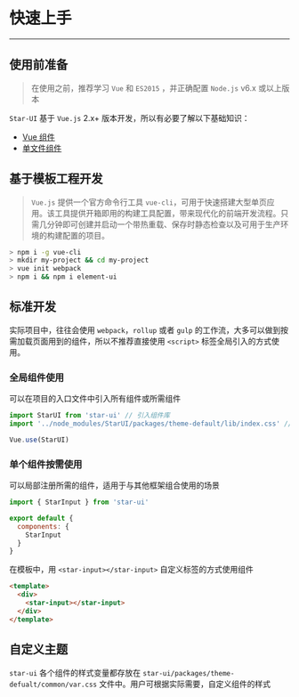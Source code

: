 
# 快速上手

----

## 使用前准备

> 在使用之前，推荐学习 `Vue` 和 `ES2015` ，并正确配置 `Node.js` v6.x 或以上版本

`Star-UI` 基于 `Vue.js` 2.x+ 版本开发，所以有必要了解以下基础知识：
- [Vue 组件](https://cn.vuejs.org/v2/guide/components.html)
- [单文件组件](https://cn.vuejs.org/v2/guide/single-file-components.html)

## 基于模板工程开发

> `Vue.js` 提供一个官方命令行工具 `vue-cli`，可用于快速搭建大型单页应用。该工具提供开箱即用的构建工具配置，带来现代化的前端开发流程。只需几分钟即可创建并启动一个带热重载、保存时静态检查以及可用于生产环境的构建配置的项目。

```bash
> npm i -g vue-cli
> mkdir my-project && cd my-project
> vue init webpack
> npm i && npm i element-ui
```

## 标准开发

实际项目中，往往会使用 `webpack`，`rollup` 或者 `gulp` 的工作流，大多可以做到按需加载页面用到的组件，所以不推荐直接使用 `<script>` 标签全局引入的方式使用。

### 全局组件使用

可以在项目的入口文件中引入所有组件或所需组件

```js
import StarUI from 'star-ui' // 引入组件库
import '../node_modules/StarUI/packages/theme-default/lib/index.css' // 引入样式库

Vue.use(StarUI)
```

### 单个组件按需使用

可以局部注册所需的组件，适用于与其他框架组合使用的场景

```js
import { StarInput } from 'star-ui'

export default {
  components: {
    StarInput
  }
}
```

在模板中，用 `<star-input></star-input>` 自定义标签的方式使用组件

```html
<template>
  <div>
    <star-input></star-input>
  </div>
</template>
```

## 自定义主题

`star-ui` 各个组件的样式变量都存放在 `star-ui/packages/theme-defualt/common/var.css` 文件中。用户可根据实际需要，自定义组件的样式
